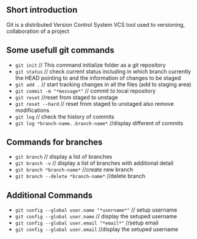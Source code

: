
## Short introduction

Git is a distributed Version Control System  VCS tool used to versioning, collaboration of a project

## Some usefull git commands

 - `git init`                           // This command initialize folder as a git repository
 - `git status`                         // check current status including in which branch currently the HEAD pointing to and the information of changes to be staged
 - `git add .`                          // start tracking changes in all the files (add to staging area)
 - `git commit -m "*message*"`          // commit to local repository
 - `git reset`                          //reset from staged to unstage
 - `git reset --hard`                   // reset from staged to unstaged also remove modifications
 - `git log`                            // check the history of commits
 - `git log *branch-name..branch-name*` //display different of commits

## Commands for branches

- `git branch`                          // display a list of branches
- `git branch -v`                       // display a list of branches with additional detail
- `git branch *branch-name*`            //create new branch 
- `git branch --delete *branch-name*`   //delete branch

## Additional Commands

- `git config --global user.name "*username*"` // setup username
- `git config --global user.name`              // display the setuped username
- `git config --global user.email "*email*"`   //setup email
- `git config --global user.email`             //display the setuped username